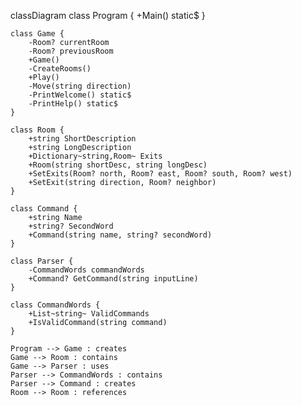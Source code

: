 classDiagram
    class Program {
        +Main() static$
    }

    class Game {
        -Room? currentRoom
        -Room? previousRoom
        +Game()
        -CreateRooms()
        +Play()
        -Move(string direction)
        -PrintWelcome() static$
        -PrintHelp() static$
    }

    class Room {
        +string ShortDescription
        +string LongDescription
        +Dictionary~string,Room~ Exits
        +Room(string shortDesc, string longDesc)
        +SetExits(Room? north, Room? east, Room? south, Room? west)
        +SetExit(string direction, Room? neighbor)
    }

    class Command {
        +string Name
        +string? SecondWord
        +Command(string name, string? secondWord)
    }

    class Parser {
        -CommandWords commandWords
        +Command? GetCommand(string inputLine)
    }

    class CommandWords {
        +List~string~ ValidCommands
        +IsValidCommand(string command)
    }

    Program --> Game : creates
    Game --> Room : contains
    Game --> Parser : uses
    Parser --> CommandWords : contains
    Parser --> Command : creates
    Room --> Room : references

